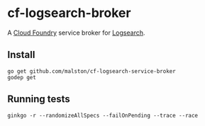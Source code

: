 # cf-logsearch-broker 

A [Cloud Foundry](http://docs.cloudfoundry.org/services/api.html) service broker for [Logsearch](http://www.logsearch.io/).

## Install

```
go get github.com/malston/cf-logsearch-service-broker
godep get
```

## Running tests

```
ginkgo -r --randomizeAllSpecs --failOnPending --trace --race
```
